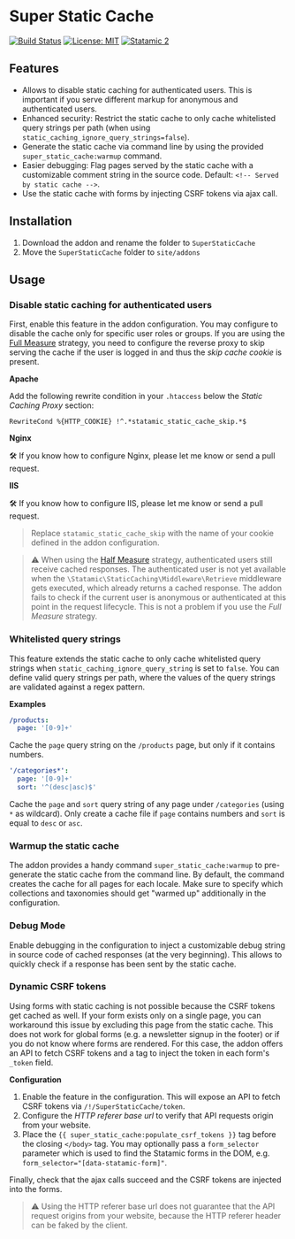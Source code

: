 # Super Static Cache

[![Build Status](https://travis-ci.org/wanze/statamic-super-static-cache.svg?branch=master)](https://travis-ci.org/wanze/statamic-super-static-cache)
[![License: MIT](https://img.shields.io/badge/License-MIT-blue.svg)](https://opensource.org/licenses/MIT)
[![Statamic 2](https://img.shields.io/badge/Statamic-2-orange.svg)](https://statamic.com)

## Features

* Allows to disable static caching for authenticated users. This is important if you serve different markup for anonymous
and authenticated users.
* Enhanced security: Restrict the static cache to only cache whitelisted query strings per path (when using `static_caching_ignore_query_strings=false`).  
* Generate the static cache via command line by using the provided `super_static_cache:warmup` command.
* Easier debugging: Flag pages served by the static cache with a customizable comment string in the source code. Default: `<!-- Served by static cache -->`.
* Use the static cache with forms by injecting CSRF tokens via ajax call.

## Installation

1. Download the addon and rename the folder to `SuperStaticCache`
2. Move the `SuperStaticCache` folder to `site/addons`

## Usage

### Disable static caching for authenticated users

First, enable this feature in the addon configuration. You may configure to disable the cache only for specific user roles
or groups. If you are using the [Full Measure](https://docs.statamic.com/caching#full-measure) strategy, you need
to configure the reverse proxy to skip serving the cache if the user is logged in and thus the *skip cache cookie* is present.

**Apache**

Add the following rewrite condition in your `.htaccess` below the _Static Caching Proxy_ section:

```RewriteCond %{HTTP_COOKIE} !^.*statamic_static_cache_skip.*$```

**Nginx**

🛠 If you know how to configure Nginx, please let me know or send a pull request.

**IIS**

🛠️ If you know how to configure IIS, please let me know or send a pull request.

> Replace `statamic_static_cache_skip` with the name of your cookie defined in the addon configuration.

> ⚠️ When using the [Half Measure](https://docs.statamic.com/caching#half-measure) strategy, authenticated users still receive
cached responses. The authenticated user is not yet available when the `\Statamic\StaticCaching\Middleware\Retrieve` 
middleware gets executed, which already returns a cached response. The addon fails to check if the current user is anonymous or 
authenticated at this point in the request lifecycle. This is not a problem if you use the _Full Measure_ strategy.

### Whitelisted query strings

This feature extends the static cache to only cache whitelisted query strings when `static_caching_ignore_query_string`
is set to `false`. You can define valid query strings per path, where the values of the query strings are validated
against a regex pattern.

**Examples**

```yaml
/products:
  page: '[0-9]+'
```

Cache the `page` query string on the `/products` page, but only if it contains numbers.

```yaml
'/categories*':
  page: '[0-9]+'
  sort: '^(desc|asc)$'
```

Cache the `page` and `sort` query string of any page under `/categories` (using `*` as wildcard). Only create a cache
file if `page` contains numbers and `sort` is equal to `desc` or `asc`.

### Warmup the static cache

The addon provides a handy command `super_static_cache:warmup` to pre-generate the static cache from the command line.
By default, the command creates the cache for all pages for each locale. Make sure to specify which collections and
taxonomies should get "warmed up" additionally in the configuration.

### Debug Mode

Enable debugging in the configuration to inject a customizable debug string in source code of cached responses (at the very beginning).
This allows to quickly check if a response has been sent by the static cache.

### Dynamic CSRF tokens

Using forms with static caching is not possible because the CSRF tokens get cached as well. If your form exists only on
a single page, you can workaround this issue by excluding this page from the static cache. This does not work for global
forms (e.g. a newsletter signup in the footer) or if you do not know where forms are rendered. For this case, the addon
offers an API to fetch CSRF tokens and a tag to inject the token in each form's `_token` field.

**Configuration**

1. Enable the feature in the configuration. This will expose an API to fetch CSRF tokens via `/!/SuperStaticCache/token`.
2. Configure the *HTTP referer base url* to verify that API requests origin from your website.
3. Place the `{{ super_static_cache:populate_csrf_tokens }}` tag before the closing `</body>` tag. You may optionally pass a 
`form_selector` parameter which is used to find the Statamic forms in the DOM, e.g. `form_selector="[data-statamic-form]"`.

Finally, check that the ajax calls succeed and the CSRF tokens are injected into the forms.

> ⚠️ Using the HTTP referer base url does not guarantee that the API request origins from your website, because the
HTTP referer header can be faked by the client. 


